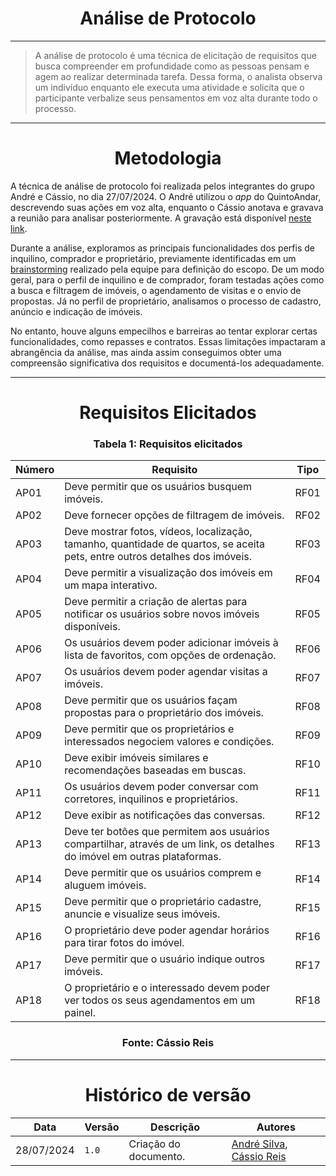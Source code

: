 <center>

# Análise de Protocolo

</center>

---

> A análise de protocolo é uma técnica de elicitação de requisitos que busca compreender em profundidade como as pessoas pensam e agem ao realizar determinada tarefa. Dessa forma, o analista observa um indivíduo enquanto ele executa uma atividade e solicita que o participante verbalize seus pensamentos em voz alta durante todo o processo.

---
<center>

# Metodologia

</center>


A técnica de análise de protocolo foi realizada pelos integrantes do grupo André e Cássio, no dia 27/07/2024. O André utilizou o _app_ do QuintoAndar, descrevendo suas ações em voz alta, enquanto o Cássio anotava e gravava a reunião para analisar posteriormente. A gravação está disponível [neste link](https://youtu.be/zjiPAmT3zX4).

Durante a análise, exploramos as principais funcionalidades dos perfis de inquilino, comprador e proprietário, previamente identificadas em um [brainstorming](Modulo-1/pre-rastreabilidade/mapa-mental.md) realizado pela equipe para definição do escopo. De um modo geral, para o perfil de inquilino e de comprador, foram testadas ações como a busca e filtragem de imóveis, o agendamento de visitas e o envio de propostas. Já no perfil de proprietário, analisamos o processo de cadastro, anúncio e indicação de imóveis.

No entanto, houve alguns empecilhos e barreiras ao tentar explorar certas funcionalidades, como repasses e contratos. Essas limitações impactaram a abrangência da análise, mas ainda assim conseguimos obter uma compreensão significativa dos requisitos e documentá-los adequadamente.


---

<center>

# Requisitos Elicitados

</center>


<center>

### Tabela 1: Requisitos elicitados

</center>

<div style="margin: 0 auto; width: fit-content;">

| Número | Requisito                                                                                                                   | Tipo |
|--------|-----------------------------------------------------------------------------------------------------------------------------|------|
| AP01   | Deve permitir que os usuários busquem imóveis.                                                                              | RF01 |
| AP02   | Deve fornecer opções de filtragem de imóveis.                                                                               | RF02 |
| AP03   | Deve mostrar fotos, vídeos, localização, tamanho, quantidade de quartos, se aceita pets, entre outros detalhes dos imóveis. | RF03 |
| AP04   | Deve permitir a visualização dos imóveis em um mapa interativo.                                                             | RF04 |
| AP05   | Deve permitir a criação de alertas para notificar os usuários sobre novos imóveis disponíveis.                              | RF05 |
| AP06   | Os usuários devem poder adicionar imóveis à lista de favoritos, com opções de ordenação.                                    | RF06 |
| AP07   | Os usuários devem poder agendar visitas a imóveis.                                                                          | RF07 |
| AP08   | Deve permitir que os usuários façam propostas para o proprietário dos imóveis.                                              | RF08 |
| AP09   | Deve permitir que os proprietários e interessados negociem valores e condições.                                             | RF09 |
| AP10   | Deve exibir imóveis similares e recomendações baseadas em buscas.                                                           | RF10 |
| AP11   | Os usuários devem poder conversar com corretores, inquilinos e proprietários.                                               | RF11 |
| AP12   | Deve exibir as notificações das conversas.                                                                                  | RF12 |
| AP13   | Deve ter botões que permitem aos usuários compartilhar, através de um link, os detalhes do imóvel em outras plataformas.    | RF13 |
| AP14   | Deve permitir que os usuários comprem e aluguem imóveis.                                                                    | RF14 |
| AP15   | Deve permitir que o proprietário cadastre, anuncie e visualize seus imóveis.                                                | RF15 |
| AP16   | O proprietário deve poder agendar horários para tirar fotos do imóvel.                                                      | RF16 |
| AP17   | Deve permitir que o usuário indique outros imóveis.                                                                         | RF17 |
| AP18   | O proprietário e o interessado devem poder ver todos os seus agendamentos em um painel.                                     | RF18 |

</div>

<center>

### Fonte: Cássio Reis

</center>

---

<center>

# Histórico de versão

</center>

<div style="margin: 0 auto; width: fit-content;">

| Data       | Versão | Descrição             | Autores                                                                                 |
|------------|--------|-----------------------|-----------------------------------------------------------------------------------------|
| 28/07/2024 | `1.0`  | Criação do documento. | [André Silva](https://github.com/Hunter104), [Cássio Reis](https://github.com/csreis72) |

</div>
